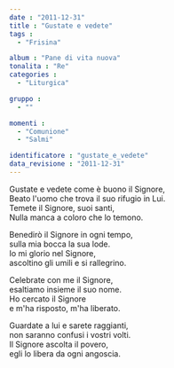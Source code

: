 ```yaml
---
date : "2011-12-31"
title : "Gustate e vedete"
tags : 
  - "Frisina"

album : "Pane di vita nuova"
tonalita : "Re"
categories : 
  - "Liturgica"

gruppo : 
  - ""

momenti : 
  - "Comunione"
  - "Salmi"

identificatore : "gustate_e_vedete"
data_revisione : "2011-12-31"
---
```

  
  
  
Gustate e vedete come è buono il Signore,  
Beato l'uomo che trova il suo rifugio in Lui.  
Temete il Signore, suoi santi,  
Nulla manca a coloro che lo temono.  
  
  
  
 Benedirò il Signore in ogni tempo,   
sulla mia bocca la sua lode.  
Io mi glorio nel Signore,   
ascoltino gli umili e si rallegrino.   
  
  
  
  
Celebrate con me il Signore,   
esaltiamo insieme il suo nome.  
Ho cercato il Signore   
e m'ha risposto, m'ha liberato.  
  
  
  
  
Guardate a lui e sarete raggianti,   
non saranno confusi i vostri volti.  
Il Signore ascolta il povero,   
egli lo libera da ogni angoscia.  
  
  
  
  
